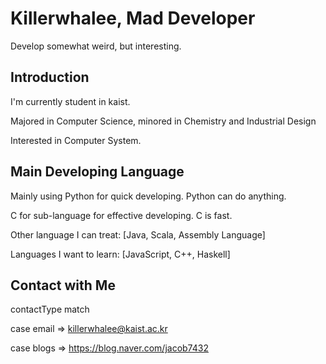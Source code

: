 # Killerwhalee, Mad Developer 
Develop somewhat weird, but interesting.

## Introduction
I'm currently student in kaist.

Majored in Computer Science, minored in Chemistry and Industrial Design

Interested in Computer System.


## Main Developing Language
Mainly using Python for quick developing. Python can do anything.

C for sub-language for effective developing. C is fast.

Other language I can treat: [Java, Scala, Assembly Language]

Languages I want to learn: [JavaScript, C++, Haskell]


## Contact with Me

contactType match

  case email => killerwhalee@kaist.ac.kr

  case blogs => https://blog.naver.com/jacob7432

<!---
KillerWhalee/KillerWhalee is a ✨ special ✨ repository because its `README.md` (this file) appears on your GitHub profile.
You can click the Preview link to take a look at your changes.
--->
